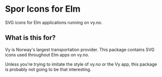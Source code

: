 # Spor Icons for Elm

SVG icons for Elm applications running on vy.no.

## What is this for?

Vy is Norway's largest transportation provider. This package contains SVG icons used throughout Elm apps on vy.no.

Unless you're trying to imitate the style of vy.no or the Vy app, this package is probably not going to be that interesting.


